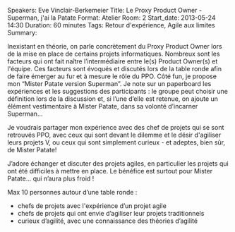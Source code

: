Speakers: Eve Vinclair-Berkemeier
Title: Le Proxy Product Owner - Superman, j'ai la Patate
Format: Atelier
Room: 2
Start_date: 2013-05-24 14:30
Duration: 60 minutes
Tags: Retour d'expérience, Agile aux limites
Summary:

Inexistant en théorie, on parle concrètement du Proxy Product Owner lors de la mise en place de certains projets informatiques. Nombreux sont les facteurs qui ont fait naître l’intermédiaire entre le(s) Product Owner(s) et l'équipe.
Ces facteurs sont évoqués et discutés lors de la table ronde afin de faire émerger au fur et à mesure le rôle du PPO.
Côté fun, je propose mon “Mister Patate version Superman”. Je note sur un paperboard les expériences et les suggestions des participants : le groupe peut choisir une définition lors de la discussion et, si l’une d’elle est retenue, on ajoute un élément vestimentaire à Mister Patate, dans sa volonté d’incarner Superman...

Je voudrais partager mon expérience avec des chef de projets qui se sont retrouvés PPO, avec ceux qui sont devant le dilemme et le désir d'agiliser leurs projets V, ou ceux qui sont simplement curieux - et adeptes, bien sûr, de Mister Patate!

J’adore échanger et discuter des projets agiles, en particulier les projets qui ont été difficiles à mettre en place. Le bénéfice est surtout pour Mister Patate... qui n’aura plus froid !

Max 10 personnes autour d’une table ronde :

- chefs de projets avec l'expérience d’un projet agile
- chefs de projets qui ont envie d’agiliser leur projets traditionnels
- curieux d’agilité, avec une connaissance des théories d’agilité
